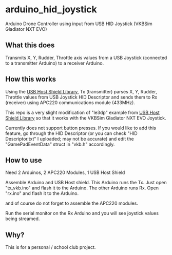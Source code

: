 # arduino_hid_joystick
Arduino Drone Controller using input from USB HID Joystick (VKBSim Gladiator NXT EVO)

## What this does
Transmits X, Y, Rudder, Throttle axis values from a USB Joystick (connected to a transmitter Arduino) to a receiver Arduino. 


## How this works

Using the [USB Host Shield Library](https://github.com/felis/USB_Host_Shield_2.0),
Tx (transmitter) parses X, Y, Rudder, Throttle values from USB Joystick HID Descriptor and sends them to Rx (receiver) using APC220 communications module (433MHz).

This repo is a very slight modification of "le3dp" example from [USB Host Shield Library](https://github.com/felis/USB_Host_Shield_2.0) so that it works with the VKBSim Gladiator NXT EVO Joystick.

Currently does not support button presses. If you would like to add this feature, go through the HID Descriptor (or you can check "HID Descriptor.txt" I uploaded; may not be accurate) and edit the "GamePadEventData" struct in "vkb.h" accordingly.

## How to use
Need 2 Arduinos, 2 APC220 Modules, 1 USB Host Shield

Assemble Arduino and USB Host shield. This Arduino runs the Tx. Just open "tx_vkb.ino" and flash it to the Arduino.
The other Arduino runs Rx. Open "rx.ino" and flash it to the Arduino.

and of course do not forget to assemble the APC220 modules.

Run the serial monitor on the Rx Arduino and you will see joystick values being streamed.

## Why?
This is for a personal / school club project.
